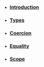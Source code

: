 * ### [Introduction](./md/introduction.md)
* ### [Types](./md/types.md)
* ### [Coercion](./md/Coercion.md)
* ### [Equality](./md/equality.md)
* ### [Scope](./md/Scope.md)